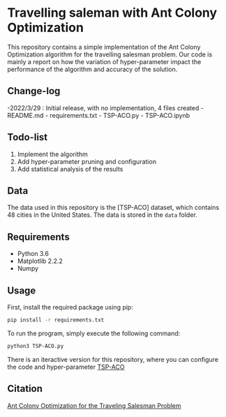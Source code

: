 # Travelling saleman with Ant Colony Optimization

This repository contains a simple implementation of the Ant Colony Optimization algorithm for the travelling salesman problem.
Our code is mainly a report on how the variation of hyper-parameter impact the performance of the algorithm and accuracy of the solution.


## Change-log

-2022/3/29 : Initial release, with no implementation, 4 files created
    - README.md
    - requirements.txt
    - TSP-ACO.py
    - TSP-ACO.ipynb


## Todo-list
1. Implement the algorithm
2. Add hyper-parameter pruning and configuration
3. Add statistical analysis of the results

## Data

The data used in this repository is the [TSP-ACO] dataset, which contains 48 cities in the United States. The data is stored in the `data` folder.


## Requirements

- Python 3.6
- Matplotlib 2.2.2
- Numpy 

## Usage
First, install the required package using pip:
    
```bash
pip install -r requirements.txt
```
To run the program, simply execute the following command:

```bash
python3 TSP-ACO.py
```

There is an iteractive version for this repository, where you can configure the code and hyper-parameter [TSP-ACO](TSP_nb.ipynb)


## Citation
[Ant Colony Optimization for the Traveling Salesman Problem](https://www.researchgate.net/publication/220568269_Ant_Colony_Optimization_for_the_Traveling_Salesman_Problem)
